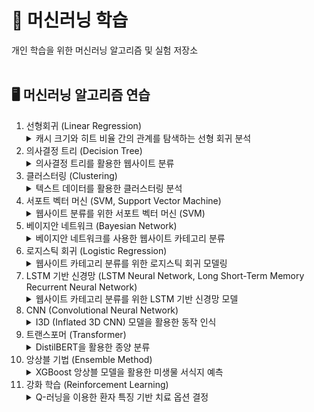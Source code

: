<h1>🤖 머신러닝 학습</h1>
개인 학습을 위한 머신러닝 알고리즘 및 실험 저장소<br/><br/>

<h2>🖥️ 머신러닝 알고리즘 연습</h2>
<ol>
  <li>선형회귀 (Linear Regression)</li>
  <details>
  <summary>캐시 크기와 히트 비율 간의 관계를 탐색하는 선형 회귀 분석</summary>
    <p>
      합성된 데이터셋을 사용하여 캐시 크기와 히트 비율 간의 관계를 선형 회귀 분석으로 탐색합니다. 
      다양한 캐시 크기에 대한 히트 비율을 기록하고, 이를 바탕으로 선형 회귀 모델을 구축하였습니다. 
      분석 결과, 계수, 평균 제곱 오차, R-제곱 값들이 제시되었으며, 실제 데이터와 함께 선형 회귀선, 잔차, 예측 지점이 시각적으로 표현되었습니다. 
      합성 데이터셋을 사용한 이 실험은 캐시 크기와 히트 비율 간의 관계를 이해하는 데 도움을 주며, 모델의 성능과 예측 정확도를 평가하는 데 기여합니다.
    </p>
  </details>
  <li>의사결정 트리 (Decision Tree)</li>
  <details>
  <summary>의사결정 트리를 활용한 웹사이트 분류</summary>
    <p>
      Hetul Mehta의 Kaggle 데이터셋 "Website Classification"을 기반으로 한 웹사이트 분류를 수행합니다. 
      데이터를 훈련 및 테스트 세트로 나누고 TF-IDF 벡터화한 후 의사결정 트리 모델을 학습합니다. 
      모델의 정확도를 평가하고, 분류 보고서 및 혼동 행렬을 출력하여 결과를 상세하게 제시합니다. 
      생성된 의사결정 트리 그래픽은 모델의 결정 과정을 시각적으로 나타냅니다.
    </p>
  </details>
  <li>클러스터링 (Clustering)</li>
  <details>
  <summary>텍스트 데이터를 활용한 클러스터링 분석</summary>
    <p>
      Kaggle에서 다운로드한 'IAB 텍스트/웹사이트 분류' 데이터셋을 기반으로 한 클러스터링 분석입니다.
      데이터를 전처리하고 TF-IDF 벡터화한 후, KMeans 클러스터링을 적용하여 웹사이트를 그룹화합니다. 
      Elbow Method 및 Silhouette Score를 사용하여 최적의 클러스터 수를 찾고, 최적 클러스터 수로 모델을 학습합니다. 
      t-SNE를 활용하여 클러스터 결과를 2D로 시각화하고, 각 클러스터의 특징을 요약하여 CSV 파일로 출력합니다. 
      또한, 무작위 샘플링 및 클러스터링된 데이터를 CSV 파일로 내보내어 결과를 확인합니다.
    </p>
  </details>
  <li>서포트 벡터 머신 (SVM, Support Vector Machine)</li>
  <details>
  <summary>웹사이트 분류를 위한 서포트 벡터 머신 (SVM)</summary>
    <p>
      Hetul Mehta의 Kaggle에서 가져온 "웹사이트 분류" 데이터셋을 활용하여 웹사이트 분류를 위해 서포트 벡터 머신 (SVM)을 사용합니다. 
      데이터를 읽고 전처리하며, TF-IDF 벡터화를 수행하고, 선형 커널을 사용한 SVM 분류기를 훈련합니다. 
      모델의 정확도를 평가하고, 분류 보고서 및 혼동 행렬이 제시됩니다. 
      또한, 스크립트는 t-SNE를 사용하여 SVM의 결정 경계를 시각화하여 분류기의 행동을 파악합니다.
    </p>
  </details>
  <li>베이지안 네트워크 (Bayesian Network)</li>
  <details>
  <summary>베이지안 네트워크를 사용한 웹사이트 카테고리 분류</summary>
    <p>
      Hetul Mehta의 Kaggle에서 수집한 "웹사이트 분류" 데이터셋을 기반으로 한 베이지안 네트워크 모델을 구축하여 웹사이트의 특징과 카테고리 간의 관계를 모델링합니다. 
      데이터를 불러오고 전처리한 후, 언어 감지를 통해 영어 단어를 추출하여 베이지안 네트워크의 학습 데이터로 활용합니다. 
      모델 학습 이후, 조건부 확률을 계산하고 시각적으로 나타내기 위해 네트워크 그래프를 생성합니다. 
      생성된 그래프는 'Streaming Services' 및 'Other Categories'에 대한 조건부 확률을 시각적으로 표현하여 웹사이트의 특정 키워드가 특정 카테고리에 속할 확률을 제시합니다.
    </p>
  </details>
  <li>로지스틱 회귀 (Logistic Regression)</li>
  <details>
  <summary>웹사이트 카테고리 분류를 위한 로지스틱 회귀 모델링</summary>
    <p>
      Hetul Mehta의 Kaggle에서 수집한 "웹사이트 분류" 데이터셋을 활용하여 로지스틱 회귀 모델을 훈련하고 웹사이트의 특징을 기반으로 'Streaming Services'와 'Other Categories'를 분류합니다. 
      데이터를 불러오고 전처리한 후, TF-IDF 벡터화를 통해 텍스트 데이터를 수치형으로 변환합니다. 
      훈련된 로지스틱 회귀 모델을 평가하고, 정확도, 분류 보고서, 혼동 행렬을 출력합니다. 
      또한, 의사결정 트리와 서포트 벡터 머신 테스트 결과와 비교하여 이 실험의 결과를 종합적으로 고려했습니다.
    </p>
  </details>
  <li>LSTM 기반 신경망 (LSTM Neural Network, Long Short-Term Memory Recurrent Neural Network)</li>
  <details>
  <summary>웹사이트 카테고리 분류를 위한 LSTM 기반 신경망 모델</summary>
    <p>
      Hetul Mehta의 Kaggle에서 수집한 "웹사이트 분류" 데이터셋을 기반으로 한 웹사이트 카테고리 분류를 위한 LSTM 기반 신경망 모델을 구축하였습니다. 
      데이터는 GloVe 워드 임베딩을 활용하여 토큰화되었고, 훈련 및 테스트를 위해 적절히 전처리되었습니다. 
      모델은 LSTM (Long Short-Term Memory) 레이어를 통과한 후 시그모이드 활성화 함수를 사용하는 Dense 레이어로 구성되었습니다. 
      훈련 결과를 시각적으로 나타낸 그래프와 테스트 데이터에 대한 정확도와 손실값이 제시되었습니다. 
      또한 이진 분류의 평가 지표로는 혼동 행렬과 ROC 커브를 활용하여 성능을 평가하였습니다.
    </p>
  </details>
  <li>CNN (Convolutional Neural Network)</li>
  <details>
  <summary>I3D (Inflated 3D CNN) 모델을 활용한 동작 인식</summary>
    <p>
      Kaggle 노트북 'Action Recognition with i3d-kinetics (400)'을 기반으로 한 I3D 모델을 활용한 동작 인식 실험입니다. 
      I3D 모델은 2D 이미지 분류 DNN을 기반으로 하는 공간-시간 아키텍처이며, RGB 프레임과 연속 RGB 프레임 사이의 광학 흐름 예측을 처리하는 두 개의 3D CNN을 결합합니다.
      이 모델은 사전 훈련된 Kinetics 데이터셋을 기반으로 하며, 실험에서는 해당 데이터셋의 동작 레이블을 활용하여 선택된 동영상에 대한 상위 5가지 동작을 예측하는 테스트를 수행했습니다. 
      실험에는 UCF101 데이터셋에서 선택한 비디오와 YouTube에서 가져온 '피아노 연주'와 '타이핑' 동영상이 포함되었습니다. 
      또한 결과를 평가하기 위해 Kinetics-400 데이터셋의 동작 레이블을 활용하여 모델의 예측 정확도를 확인하였습니다. 
      이를 통해 I3D 모델이 다양한 데이터에서 상위 동작을 어떻게 예측하는지를 시각적으로 확인할 수 있었습니다.
    </p>
  </details>
  <li>트랜스포머 (Transformer)</li>
  <details>
  <summary>DistilBERT을 활용한 종양 분류</summary>
    <p>
      Kaggle의 'Medical Text Dataset - Cancer Doc Classification'을 기반으로 한 DistilBERT 모델을 사용한 종양 분류 실험입니다. 
      DistilBERT은 BERT base 모델의 간추려진 버전으로, 작고 빠르며 가벼운 트랜스포머 모델입니다.
      실험에서는 DistilBERT를 사용하여 각 텍스트 데이터의 토큰화 및 분류를 수행하였습니다. 
      주어진 데이터셋은 'Thyroid_Cancer', 'Colon_Cancer', 'Lung_Cancer'과 같은 3가지 범주로 분류될 수 있는 암 관련 생물 의학 텍스트 문서를 포함하고 있습니다. 
      실험에서는 2개의 에포크로 축소하여 진행되었습니다. Google Colab의 제한으로 인해 3개의 에포크로 훈련하는 데 시간이 오래 걸렸습니다. 
      훈련 및 검증 데이터셋으로 나눈 후, DistilBERT 모델을 학습시키고 평가하여 정확도를 확인하였습니다. 
      실험 결과는 혼동 행렬과 분류 보고서를 통해 모델의 성능을 평가하고 있습니다.
    </p>
  </details>
    <li>앙상블 기법 (Ensemble Method)</li>
  <details>
  <summary>XGBoost 앙상블 모델을 활용한 미생물 서식지 예측</summary>
    <p>
      Kaggle의 'Human Microbiome Project' 데이터셋을 사용하여 인체 부위에서 분리된 미생물의 서식지를 분류하는 다중 클래스 분류 실험입니다. 
      데이터셋은 탐색 및 전처리 과정을 통해 결측값 제거, 원핫 인코딩 및 범주형 열과 수치형 열 분리를 수행하였습니다. 
      분류기로는 XGBoost를 사용하였으며, 개별 모델 및 앙상블 모델을 훈련하였습니다.
      각 모델에 대한 정확도, 분류 보고서, 혼동 행렬 및 ROC Curve를 통해 성능을 평가하였습니다. 
      실험 결과, 개별 모델과 앙상블 모델 모두 정확도 55.40%의 동일한 성능을 보였으며, 앙상블 모델이 개별 모델보다 더 나은 정확도와 ROC AUC를 보이지 않았습니다. 
      따라서, 앙상블 모델이 개별 모델보다 유의미한 성능 향상을 제공하지 않았다고 할 수 있으며, 다양한 인체 부위에서 분리된 미생물의 서식지를 정확하게 예측하는 것이 어려울 수 있다는 것을 알 수 있습니다.
    </p>
  </details>
      <li>강화 학습 (Reinforcement Learning)</li>
  <details>
  <summary>Q-러닝을 이용한 환자 특징 기반 치료 옵션 결정</summary>
    <p>
      Q-러닝 알고리즘을 적용하여 합성 의료 데이터셋에서 나이, 혈압, 콜레스테롤, BMI, 흡연 여부, 당뇨 등과 같은 일반적인 환자 특징을 기반으로 한 치료 옵션에 대한 결정을 내리는 것을 탐구합니다. 
      합성 데이터셋은 무작위로 생성되었으며, 나이, 혈압, 콜레스테롤, BMI, 흡연 상태, 그리고 당뇨와 같은 특징을 가진 가상의 환자 정보를 포함합니다. 
      실험 결과, 모델은 초기에는 보상의 큰 변동성을 보였지만, 에피소드 100 이후에는 안정적으로 수렴하며 평균 보상은 약간 감소하였습니다. 
      이러한 결과는 Q-러닝이 의료 데이터셋에서 학습 가능하며 시간이 지남에 따라 안정적인 성과를 보일 수 있음을 시사하나, 모델의 성능은 특정 환자 집단과 데이터셋의 크기 및 품질과 같은 추가 요인의 영향을 받을 수 있습니다.
    </p>
  </details>
</ol>
